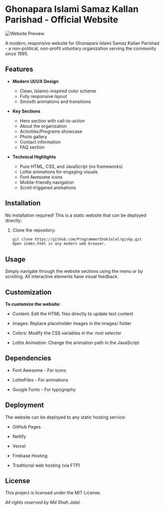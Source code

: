 # Ghonapara Islami Samaz Kallan Parishad - Official Website

![Website Preview](https://i.ibb.co.com/JFk9rnrK/Ghonapara-Islami-Samaz-Kallan-Parishad-Serving-the-Community.png)

A modern, responsive website for Ghonapara Islami Samaz Kallan Parishad - a non-political, non-profit voluntary organization serving the community since 1995.

## Features

- **Modern UI/UX Design**

  - Clean, Islamic-inspired color scheme
  - Fully responsive layout
  - Smooth animations and transitions

- **Key Sections**

  - Hero section with call-to-action
  - About the organization
  - Activities/Programs showcase
  - Photo gallery
  - Contact information
  - FAQ section

- **Technical Highlights**
  - Pure HTML, CSS, and JavaScript (no frameworks)
  - Lottie animations for engaging visuals
  - Font Awesome icons
  - Mobile-friendly navigation
  - Scroll-triggered animations

## Installation

No installation required! This is a static website that can be deployed directly:

1. Clone the repository:
   ```bash
   git clone https://github.com/ProgrammerShahJalal/giskp.git
   Open index.html in any modern web browser.
   ```

## Usage

Simply navigate through the website sections using the menu or by scrolling. All interactive elements have visual feedback.

## Customization

**To customize the website:**

- Content: Edit the HTML files directly to update text content

- Images: Replace placeholder images in the images/ folder

- Colors: Modify the CSS variables in the :root selector

- Lottie Animation: Change the animation path in the JavaScript

## Dependencies

- Font Awesome - For icons

- LottieFiles - For animations

- Google Fonts - For typography

## Deployment

The website can be deployed to any static hosting service:

- GitHub Pages

- Netlify

- Vercel

- Firebase Hosting

- Traditional web hosting (via FTP)

## License

This project is licensed under the MIT License.

_All rights reserved by Md Shah Jalal._
